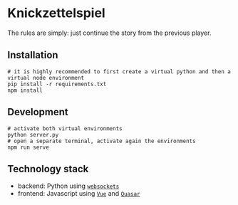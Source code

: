 # Knickzettelspiel

The rules are simply: just continue the story from the previous player.

## Installation
```
# it is highly recommended to first create a virtual python and then a virtual node environment
pip install -r requirements.txt
npm install
```

## Development
```
# activate both virtual environments
python server.py
# open a separate terminal, activate again the environments
npm run serve
```
## Technology stack
- backend: Python using [`websockets`](https://websockets.readthedocs.io)
- frontend: Javascript using [`Vue`](https://v3.vuejs.org/) and [`Quasar`](https://quasar.dev/)
